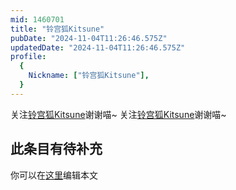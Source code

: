 ```yaml
---
mid: 1460701
title: "铃宫狐Kitsune"
pubDate: "2024-11-04T11:26:46.575Z"
updatedDate: "2024-11-04T11:26:46.575Z"
profile:
  {
    Nickname: ["铃宫狐Kitsune"],
  }
---
```


关注[铃宫狐Kitsune](https://space.bilibili.com/1460701)谢谢喵~ 关注[铃宫狐Kitsune](https://space.bilibili.com/1460701)谢谢喵~

## 此条目有待补充
你可以在[这里](https://github.com/Yuhanawa/VTuber.ICU-Content/edit/master/v/铃宫狐Kitsune/index.md)编辑本文
